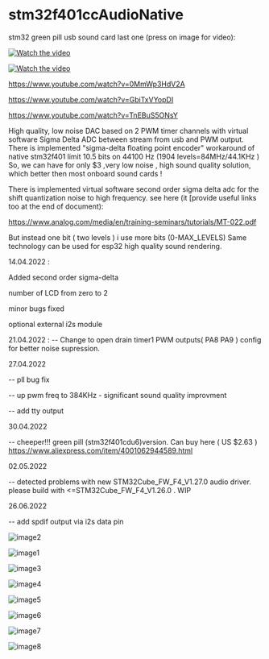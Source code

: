# stm32f401ccAudioNative
stm32 green pill usb sound card
last one (press on image for video): 

[![Watch the video](https://img.youtube.com/vi/8jB26_xrSuw/maxresdefault.jpg)](https://www.youtube.com/watch?v=8jB26_xrSuw)

[![Watch the video](https://img.youtube.com/vi/KB1A08Pj6nc/maxresdefault.jpg)](https://www.youtube.com/watch?v=KB1A08Pj6nc)


https://www.youtube.com/watch?v=0MmWp3HdV2A

https://www.youtube.com/watch?v=GbiTxVYopDI

https://www.youtube.com/watch?v=TnEBuS5ONsY




High quality, low noise  DAC based on 2 PWM timer channels with virtual software Sigma Delta ADC between stream from usb and PWM output.
There is implemented "sigma-delta floating point encoder" workaround of native stm32f401 limit 10.5 bits on 44100 Hz (1904 levels=84MHz/44.1KHz )
So, we can have for only  $3 ,very low noise , high sound quality solution, which better then most onboard sound cards !

There is implemented virtual software second order sigma delta adc for the shift quantization noise to high frequency.
see here (it [provide useful links too at the end of document):

https://www.analog.com/media/en/training-seminars/tutorials/MT-022.pdf

But instead one bit ( two levels ) i use more bits (0-MAX_LEVELS) Same technology can be used for esp32 high quality sound rendering.

14.04.2022 :

Added second order sigma-delta 

number of LCD from zero to 2

minor bugs fixed

optional external i2s module


21.04.2022 :
-- Change to open drain timer1 PWM outputs( PA8 PA9 ) config for better noise supression.

27.04.2022

-- pll bug fix

-- up pwm freq to 384KHz - significant sound quality improvment 

-- add tty output

30.04.2022

-- cheeper!!! green pill (stm32f401cdu6)version. Can buy here ( US $2.63 ) https://www.aliexpress.com/item/4001062944589.html

02.05.2022

-- detected problems with new STM32Cube_FW_F4_V1.27.0 audio driver. please build with <=STM32Cube_FW_F4_V1.26.0 . WIP

26.06.2022

-- add spdif output via i2s data pin



![image2](https://github.com/sdima1357/stm32f401ccAudioNative/blob/main/images/schematic1.png?raw=true)


![image1](https://github.com/sdima1357/stm32f401cdu6_Audio/blob/main/images/P1010093.JPG?raw=true)

![image3](https://github.com/sdima1357/stm32f401cdu6_Audio/blob/main/images/IMG_20220524_193907.jpg?raw=true)

![image4](https://github.com/sdima1357/stm32f401cdu6_Audio/blob/main/images/IMG_20220524_193927_3.jpg?raw=true)

![image5](https://github.com/sdima1357/stm32f401cdu6_Audio/blob/main/images/IMG_20220524_193935_3.jpg?raw=true)

![image6](https://github.com/sdima1357/stm32f401cdu6_Audio/blob/main/images/IMG_20220524_193944_2.jpg?raw=true)

![image7](https://github.com/sdima1357/stm32f401cdu6_Audio/blob/main/images/IMG_20220524_194003_3.jpg?raw=true)

![image8](https://github.com/sdima1357/stm32f401cdu6_Audio/blob/main/images/IMG_20220529_131254_3.jpg?raw=true)








